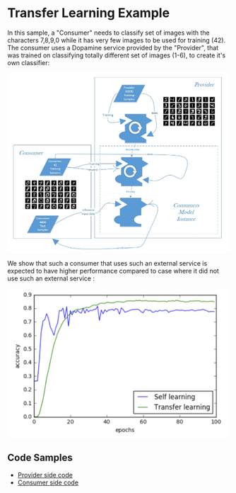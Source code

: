 # Transfer Learning Example

In this sample, a "Consumer" needs to classify set of images with the characters 7,8,9,0 while it has very few images to be used for training (42). The consumer uses a Dopamine service provided by the "Provider", that was trained on classifying totally different set of images (1-6), to create it's own classifier:

<img src='https://github.com/DopamineAI/bootcamp/blob/master/img/sample_04_2.jpg'>

We show that such a consumer that uses such an external service is expected to have higher performance compared to case where it did not use such an external service :

<img src='https://github.com/DopamineAI/bootcamp/blob/master/img/transfer_learning_accuracy.png'>


## Code Samples
- [Provider side code](https://github.com/DopamineAI/bootcamp/blob/19de0dcc74fb1213b7ab2336001eee149a4c23ea/04.%20Decentralized%20AutoML%20Service/provider.ipynb)
- [Consumer side code](https://github.com/DopamineAI/bootcamp/blob/19de0dcc74fb1213b7ab2336001eee149a4c23ea/04.%20Decentralized%20AutoML%20Service/consumer.ipynb)
